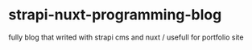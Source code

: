 # strapi-nuxt-programming-blog
fully blog that writed with strapi cms and nuxt / usefull for portfolio site
